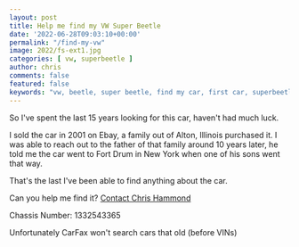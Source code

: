 ```yaml
---
layout: post
title: Help me find my VW Super Beetle
date: '2022-06-28T09:03:10+00:00'
permalink: "/find-my-vw"
image: 2022/fs-ext1.jpg
categories: [ vw, superbeetle ]
author: chris
comments: false
featured: false
keywords: "vw, beetle, super beetle, find my car, first car, superbeetle, volkswagen"
---
```

So I've spent the last 15 years looking for this car, haven't had much luck.

I sold the car in 2001 on Ebay, a family out of Alton, Illinois purchased it. I was able to reach out to the father of that family around 10 years later, he told me the car went to Fort Drum in New York when one of his sons went that way.

That's the last I've been able to find anything about the car. 

Can you help me find it? [Contact Chris Hammond](https://www.chrishammond.com/Contact)

Chassis Number: 1332543365

Unfortunately CarFax won't search cars that old (before VINs)



